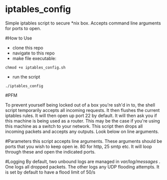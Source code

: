# iptables_config
Simple iptables script to secure *nix box. Accepts command line arguments for ports to open.

#How to Use

* clone this repo
* navigate to this repo
* make file executable:
```
chmod +x iptables_config.sh
```
* run the script
```
./iptables_config
```

#PFM

To prevent yourself being locked out of a box you're ssh'd in to, the shell script temporarily accepts all incoming requests. It then flushes the current iptables rules. It will then open up port 22 by default. It will then ask you if this machine is being used as a router. This may be the case if you're using this machine as a switch to your network. This script then drops all incoming packets and accepts any outputs. Look below on line arguments.

#Parameters
this script accepts line arguments. These arguments should be ports that you wish to keep open ie. 80 for http, 25 smtp etc. It will loop through these and open the indicated ports.

#Logging
By default, two unbound logs are managed in *var/log/messages* . One logs all dropped packets. The other logs any UDP flooding attempts. It is set by default to have a flood limit of 50/s
